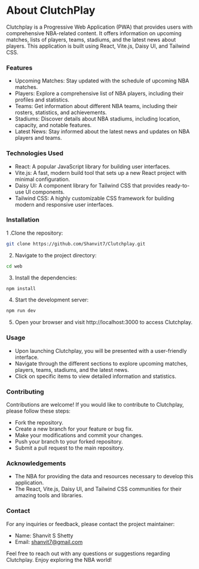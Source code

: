 # About ClutchPlay
Clutchplay is a Progressive Web Application (PWA) that provides users with comprehensive NBA-related content. It offers information on upcoming matches, lists of players, teams, stadiums, and the latest news about players. This application is built using React, Vite.js, Daisy UI, and Tailwind CSS.
### Features
* Upcoming Matches: Stay updated with the schedule of upcoming NBA matches.
* Players: Explore a comprehensive list of NBA players, including their profiles and statistics.
* Teams: Get information about different NBA teams, including their rosters, statistics, and achievements.
* Stadiums: Discover details about NBA stadiums, including location, capacity, and notable features.
* Latest News: Stay informed about the latest news and updates on NBA players and teams.

### Technologies Used
* React: A popular JavaScript library for building user interfaces.
* Vite.js: A fast, modern build tool that sets up a new React project with minimal configuration.
* Daisy UI: A component library for Tailwind CSS that provides ready-to-use UI components.
* Tailwind CSS: A highly customizable CSS framework for building modern and responsive user interfaces.

### Installation
1 .Clone the repository:

```bash
git clone https://github.com/Shanvit7/Clutchplay.git
```
2. Navigate to the project directory:

```bash
cd web
```
3. Install the dependencies:

```bash
npm install
```
4. Start the development server:

```bash
npm run dev
```

5. Open your browser and visit http://localhost:3000 to access Clutchplay.

### Usage
* Upon launching Clutchplay, you will be presented with a user-friendly interface.
* Navigate through the different sections to explore upcoming matches, players, teams, stadiums, and the latest news.
* Click on specific items to view detailed information and statistics.

### Contributing
Contributions are welcome! If you would like to contribute to Clutchplay, please follow these steps:

* Fork the repository.
* Create a new branch for your feature or bug fix.
* Make your modifications and commit your changes.
* Push your branch to your forked repository.
* Submit a pull request to the main repository.

### Acknowledgements
* The NBA for providing the data and resources necessary to develop this application.
* The React, Vite.js, Daisy UI, and Tailwind CSS communities for their amazing tools and libraries.

### Contact
For any inquiries or feedback, please contact the project maintainer:

* Name: Shanvit S Shetty
* Email: shanvit7@gmail.com

Feel free to reach out with any questions or suggestions regarding Clutchplay. Enjoy exploring the NBA world!




